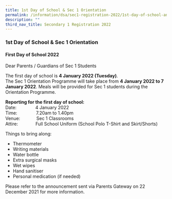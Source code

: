 ```yaml
---
title: 1st Day of School & Sec 1 Orientation
permalink: /information/dsa/sec1-registration-2022/1st-day-of-school-and-orientation/
description: ""
third_nav_title: Secondary 1 Registration 2022
---
```



### **1st Day of School & Sec 1 Orientation**
#### **First Day of School 2022**
Dear Parents / Guardians of Sec 1 Students   
  
The first day of school is **4 January 2022 (Tuesday)**. <br>
The Sec 1 Orientation Programme will take place from **4 January 2022 to 7 January 2022**. Meals will be provided for Sec 1 students during the Orientation Programme.

**Reporting for the first day of school:**<br>
Date:               4 January 2022  
Time:               7.20am to 1.40pm  
Venue:             Sec 1 Classrooms  
Attire:              Full School Uniform (School Polo T-Shirt and Skirt/Shorts)

Things to bring along:  
* Thermometer  
* Writing materials  
* Water bottle  
* Extra surgical masks  
* Wet wipes   
* Hand sanitiser  
* Personal medication (if needed)

Please refer to the announcement sent via Parents Gateway on 22 December 2021 for more information.